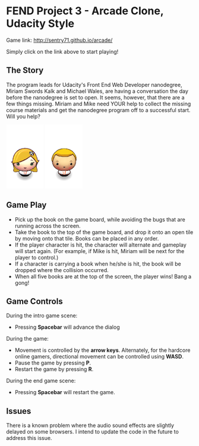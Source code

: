 FEND Project 3 - Arcade Clone, Udacity Style
===============================

Game link: http://sentry71.github.io/arcade/

Simply click on the link above to start playing!

The Story
---
The program leads for Udacity's Front End Web Developer nanodegree, Miriam Swords Kalk and Michael Wales, are having a conversation the day before the nanodegree is set to open. It seems, however, that there are a few things missing. Miriam and Mike need YOUR help to collect the missing course materials and get the nanodegree program off to a successful start. Will you help?

![Miriam](images/Miriam.png)  ![Mike](images/Mike.png)

Game Play
---
- Pick up the book on the game board, while avoiding the bugs that are running across the screen.
- Take the book to the top of the game board, and drop it onto an open tile by moving onto that tile. Books can be placed in any order.
- If the player character is hit, the character will alternate and gameplay will start again. (For example, if Mike is hit, Miriam will be next for the player to control.)
- If a character is carrying a book when he/she is hit, the book will be dropped where the collision occurred.
- When all five books are at the top of the screen, the player wins! Bang a gong!

Game Controls
---
During the intro game scene:
- Pressing **Spacebar** will advance the dialog

During the game:
- Movement is controlled by the **arrow keys**. Alternately, for the hardcore online gamers, directional movement can be controlled using **WASD**.
- Pause the game by pressing **P**.
- Restart the game by pressing **R**.

During the end game scene:
- Pressing **Spacebar** will restart the game.

Issues
---
There is a known problem where the audio sound effects are slightly delayed on some browsers. I intend to update the code in the future to address this issue.
